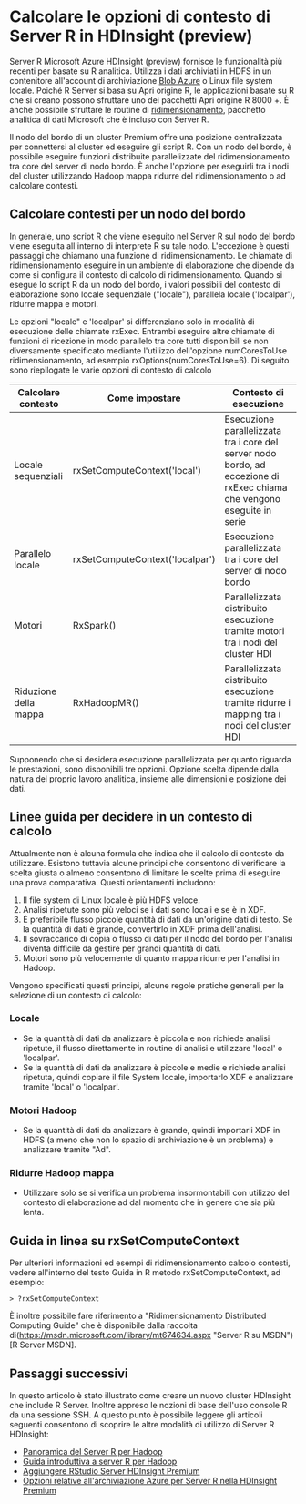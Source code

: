 <properties
   pageTitle="Calcolare le opzioni di contesto di Server R in HDInsight (preview) | Microsoft Azure"
   description="Informazioni sulle opzioni di contesto diversi calcolo disponibili per gli utenti con Server R su HDInsight (preview)"
   services="HDInsight"
   documentationCenter=""
   authors="jeffstokes72"
   manager="jhubbard"
   editor="cgronlun"
/>

<tags
   ms.service="HDInsight"
   ms.devlang="R"
   ms.topic="article"
   ms.tgt_pltfrm="na"
   ms.workload="data-services"
   ms.date="10/18/2016"
   ms.author="jeffstok"
/>

# <a name="compute-context-options-for-r-server-on-hdinsight-preview"></a>Calcolare le opzioni di contesto di Server R in HDInsight (preview)

Server R Microsoft Azure HDInsight (preview) fornisce le funzionalità più recenti per basate su R analitica. Utilizza i dati archiviati in HDFS in un contenitore all'account di archiviazione [Blob Azure](../storage/storage-introduction.md "archiviazione Blob Azure") o Linux file system locale. Poiché R Server si basa su Apri origine R, le applicazioni basate su R che si creano possono sfruttare uno dei pacchetti Apri origine R 8000 +. È anche possibile sfruttare le routine di [ridimensionamento](http://www.revolutionanalytics.com/revolution-r-enterprise-scaler "Rivoluzione Analitica ridimensionamento"), pacchetto analitica di dati Microsoft che è incluso con Server R.  

Il nodo del bordo di un cluster Premium offre una posizione centralizzata per connettersi al cluster ed eseguire gli script R. Con un nodo del bordo, è possibile eseguire funzioni distribuite parallelizzate del ridimensionamento tra core del server di nodo bordo. È anche l'opzione per eseguirli tra i nodi del cluster utilizzando Hadoop mappa ridurre del ridimensionamento o ad calcolare contesti.

## <a name="compute-contexts-for-an-edge-node"></a>Calcolare contesti per un nodo del bordo

In generale, uno script R che viene eseguito nel Server R sul nodo del bordo viene eseguita all'interno di interprete R su tale nodo. L'eccezione è questi passaggi che chiamano una funzione di ridimensionamento. Le chiamate di ridimensionamento eseguire in un ambiente di elaborazione che dipende da come si configura il contesto di calcolo di ridimensionamento.  Quando si esegue lo script R da un nodo del bordo, i valori possibili del contesto di elaborazione sono locale sequenziale ("locale"), parallela locale ('localpar'), ridurre mappa e motori.

Le opzioni "locale" e 'localpar' si differenziano solo in modalità di esecuzione delle chiamate rxExec. Entrambi eseguire altre chiamate di funzioni di ricezione in modo parallelo tra core tutti disponibili se non diversamente specificato mediante l'utilizzo dell'opzione numCoresToUse ridimensionamento, ad esempio rxOptions(numCoresToUse=6). Di seguito sono riepilogate le varie opzioni di contesto di calcolo

| Calcolare contesto  | Come impostare                      | Contesto di esecuzione                                                                     |
|------------------|---------------------------------|---------------------------------------------------------------------------------------|
| Locale sequenziali | rxSetComputeContext('local')    | Esecuzione parallelizzata tra i core del server nodo bordo, ad eccezione di rxExec chiama che vengono eseguite in serie |
| Parallelo locale   | rxSetComputeContext('localpar') | Esecuzione parallelizzata tra i core del server di nodo bordo                                 |
| Motori            | RxSpark()                       | Parallelizzata distribuito esecuzione tramite motori tra i nodi del cluster HDI      |
| Riduzione della mappa       | RxHadoopMR()                    | Parallelizzata distribuito esecuzione tramite ridurre i mapping tra i nodi del cluster HDI |


Supponendo che si desidera esecuzione parallelizzata per quanto riguarda le prestazioni, sono disponibili tre opzioni. Opzione scelta dipende dalla natura del proprio lavoro analitica, insieme alle dimensioni e posizione dei dati.

## <a name="guidelines-for-deciding-on-a-compute-context"></a>Linee guida per decidere in un contesto di calcolo

Attualmente non è alcuna formula che indica che il calcolo di contesto da utilizzare. Esistono tuttavia alcune principi che consentono di verificare la scelta giusta o almeno consentono di limitare le scelte prima di eseguire una prova comparativa. Questi orientamenti includono:

1.  Il file system di Linux locale è più HDFS veloce.
2.  Analisi ripetute sono più veloci se i dati sono locali e se è in XDF.
3.  È preferibile flusso piccole quantità di dati da un'origine dati di testo. Se la quantità di dati è grande, convertirlo in XDF prima dell'analisi.
4.  Il sovraccarico di copia o flusso di dati per il nodo del bordo per l'analisi diventa difficile da gestire per grandi quantità di dati.
5.  Motori sono più velocemente di quanto mappa ridurre per l'analisi in Hadoop.

Vengono specificati questi principi, alcune regole pratiche generali per la selezione di un contesto di calcolo:

### <a name="local"></a>Locale

- Se la quantità di dati da analizzare è piccola e non richiede analisi ripetute, il flusso direttamente in routine di analisi e utilizzare 'local' o 'localpar'.
- Se la quantità di dati da analizzare è piccole e medie e richiede analisi ripetuta, quindi copiare il file System locale, importarlo XDF e analizzare tramite 'local' o 'localpar'.

### <a name="hadoop-spark"></a>Motori Hadoop

- Se la quantità di dati da analizzare è grande, quindi importarli XDF in HDFS (a meno che non lo spazio di archiviazione è un problema) e analizzare tramite "Ad".

### <a name="hadoop-map-reduce"></a>Ridurre Hadoop mappa

- Utilizzare solo se si verifica un problema insormontabili con utilizzo del contesto di elaborazione ad dal momento che in genere che sia più lenta.  

## <a name="inline-help-on-rxsetcomputecontext"></a>Guida in linea su rxSetComputeContext

Per ulteriori informazioni ed esempi di ridimensionamento calcolo contesti, vedere all'interno del testo Guida in R metodo rxSetComputeContext, ad esempio:

    > ?rxSetComputeContext

È inoltre possibile fare riferimento a "Ridimensionamento Distributed Computing Guide" che è disponibile dalla raccolta di(https://msdn.microsoft.com/library/mt674634.aspx "Server R su MSDN") [R Server MSDN].


## <a name="next-steps"></a>Passaggi successivi

In questo articolo è stato illustrato come creare un nuovo cluster HDInsight che include R Server. Inoltre appreso le nozioni di base dell'uso console R da una sessione SSH. A questo punto è possibile leggere gli articoli seguenti consentono di scoprire le altre modalità di utilizzo di Server R HDInsight:

- [Panoramica del Server R per Hadoop](hdinsight-hadoop-r-server-overview.md)
- [Guida introduttiva a server R per Hadoop](hdinsight-hadoop-r-server-get-started.md)
- [Aggiungere RStudio Server HDInsight Premium](hdinsight-hadoop-r-server-install-r-studio.md)
- [Opzioni relative all'archiviazione Azure per Server R nella HDInsight Premium](hdinsight-hadoop-r-server-storage.md)
